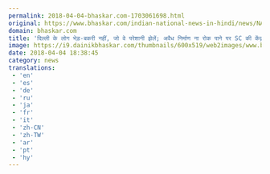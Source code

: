 ```yaml
---
permalink: 2018-04-04-bhaskar.com-1703061698.html
original: https://www.bhaskar.com/indian-national-news-in-hindi/news/NAT-NAN-HDLN-sc-slams-centre-delhi-govt-civic-agencies-over-illegal-constructions-creating-problems-5844853-PHO.html
domain: bhaskar.com
title: 'दिल्ली के लोग भेड़-बकरी नहीं, जो वे परेशानी झेलें; अवैध निर्माण ना रोक पाने पर SC की केंद्र को फटकार'
image: https://i9.dainikbhaskar.com/thumbnails/600x519/web2images/www.bhaskar.com/2018/04/04/sc1_1522859587.jpg
date: 2018-04-04 18:38:45
category: news
translations: 
 - 'en'
 - 'es'
 - 'de'
 - 'ru'
 - 'ja'
 - 'fr'
 - 'it'
 - 'zh-CN'
 - 'zh-TW'
 - 'ar'
 - 'pt'
 - 'hy'
---
```


